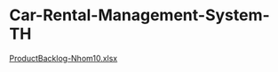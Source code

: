 # Car-Rental-Management-System-TH
[ProductBacklog-Nhom10.xlsx](https://github.com/user-attachments/files/22509924/ProductBacklog-Nhom10.xlsx)
